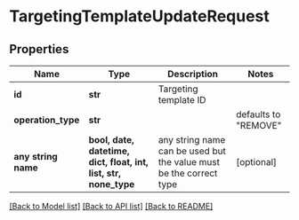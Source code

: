 # TargetingTemplateUpdateRequest


## Properties
Name | Type | Description | Notes
------------ | ------------- | ------------- | -------------
**id** | **str** | Targeting template ID | 
**operation_type** | **str** |  | defaults to "REMOVE"
**any string name** | **bool, date, datetime, dict, float, int, list, str, none_type** | any string name can be used but the value must be the correct type | [optional]

[[Back to Model list]](../README.md#documentation-for-models) [[Back to API list]](../README.md#documentation-for-api-endpoints) [[Back to README]](../README.md)



